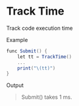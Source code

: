 # Track Time
Track code execution time

Example
```csharp
func Submit() {
    let tt = TrackTime()
    ...
    print("\(tt)")
}
```
Output
> Submit() takes 1 ms.